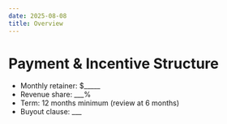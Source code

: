 ```yaml
---
date: 2025-08-08
title: Overview
---
```

# Payment & Incentive Structure

- Monthly retainer: $_____
- Revenue share: ___%
- Term: 12 months minimum (review at 6 months)
- Buyout clause: ___
